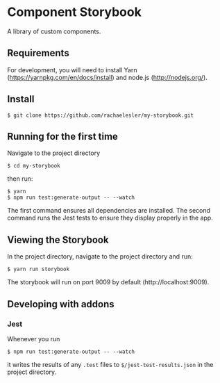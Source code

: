 # Component Storybook
A library of custom components. 

## Requirements

For development, you will need to install Yarn (https://yarnpkg.com/en/docs/install) and node.js (http://nodejs.org/). 

## Install

    $ git clone https://github.com/rachaelesler/my-storybook.git

## Running for the first time 

Navigate to the project directory

    $ cd my-storybook 
    
then run:

    $ yarn
    $ npm run test:generate-output -- --watch

The first command ensures all dependencies are installed. The second command runs the Jest tests to ensure they display properly in the app. 

## Viewing the Storybook

In the project directory, navigate to the project directory and run:

    $ yarn run storybook

The storybook will run on port 9009 by default (http://localhost:9009). 

## Developing with addons
### Jest 
Whenever you run 

    $ npm run test:generate-output -- --watch
    
it writes the results of any `.test` files to `$/jest-test-results.json` in the project directory. 




